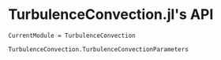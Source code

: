 # TurbulenceConvection.jl's API

```@meta
CurrentModule = TurbulenceConvection
```

```@docs
TurbulenceConvection.TurbulenceConvectionParameters
```
